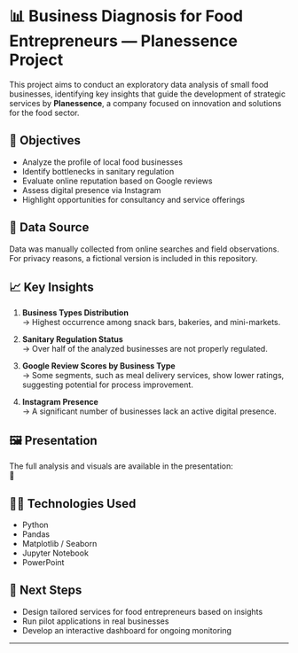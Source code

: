 # 📊 Business Diagnosis for Food Entrepreneurs — Planessence Project

This project aims to conduct an exploratory data analysis of small food businesses, identifying key insights that guide the development of strategic services by **Planessence**, a company focused on innovation and solutions for the food sector.

## 🎯 Objectives

- Analyze the profile of local food businesses
- Identify bottlenecks in sanitary regulation
- Evaluate online reputation based on Google reviews
- Assess digital presence via Instagram
- Highlight opportunities for consultancy and service offerings

## 🧩 Data Source

Data was manually collected from online searches and field observations.  
For privacy reasons, a fictional version is included in this repository.

## 📈 Key Insights

1. **Business Types Distribution**  
   → Highest occurrence among snack bars, bakeries, and mini-markets.

2. **Sanitary Regulation Status**  
   → Over half of the analyzed businesses are not properly regulated.

3. **Google Review Scores by Business Type**  
   → Some segments, such as meal delivery services, show lower ratings, suggesting potential for process improvement.

4. **Instagram Presence**  
   → A significant number of businesses lack an active digital presence.

## 🖼️ Presentation

The full analysis and visuals are available in the presentation:  
📎 

## 👨‍💻 Technologies Used

- Python
- Pandas
- Matplotlib / Seaborn
- Jupyter Notebook
- PowerPoint

## 🚀 Next Steps

- Design tailored services for food entrepreneurs based on insights
- Run pilot applications in real businesses
- Develop an interactive dashboard for ongoing monitoring

---

